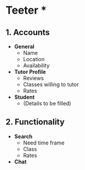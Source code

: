 # Teeter *

## 1. Accounts
- **General**
  - Name  
  - Location  
  - Availability  
- **Tutor Profile**
  - Reviews  
  - Classes willing to tutor  
  - Rates  
- **Student**
  - (Details to be filled)

## 2. Functionality
- **Search**
  - Need time frame  
  - Class  
  - Rates  
- **Chat**
